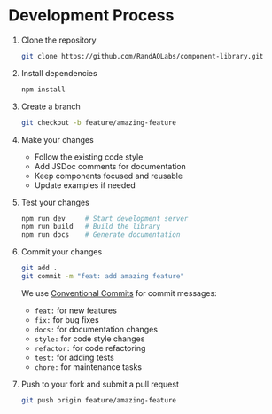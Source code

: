 # Development Process

1. Clone the repository
   ```bash
   git clone https://github.com/RandAOLabs/component-library.git
   ```

2. Install dependencies
   ```bash
   npm install
   ```

3. Create a branch
   ```bash
   git checkout -b feature/amazing-feature
   ```

4. Make your changes
   - Follow the existing code style
   - Add JSDoc comments for documentation
   - Keep components focused and reusable
   - Update examples if needed

5. Test your changes
   ```bash
   npm run dev     # Start development server
   npm run build   # Build the library
   npm run docs    # Generate documentation
   ```

6. Commit your changes
   ```bash
   git add .
   git commit -m "feat: add amazing feature"
   ```

   We use [Conventional Commits](https://www.conventionalcommits.org/) for commit messages:
   - `feat:` for new features
   - `fix:` for bug fixes
   - `docs:` for documentation changes
   - `style:` for code style changes
   - `refactor:` for code refactoring
   - `test:` for adding tests
   - `chore:` for maintenance tasks

7. Push to your fork and submit a pull request
   ```bash
   git push origin feature/amazing-feature
